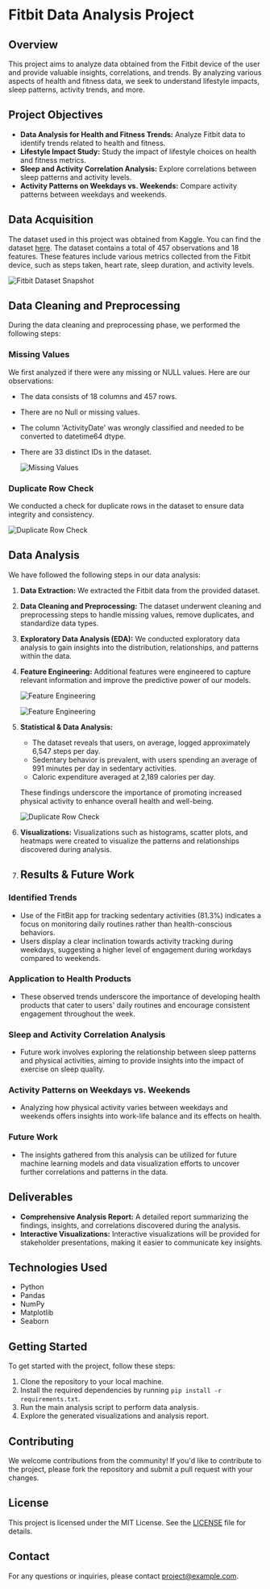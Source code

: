 # Fitbit Data Analysis Project

## Overview
This project aims to analyze data obtained from the Fitbit device of the user and provide valuable insights, correlations, and trends. By analyzing various aspects of health and fitness data, we seek to understand lifestyle impacts, sleep patterns, activity trends, and more.

## Project Objectives
- **Data Analysis for Health and Fitness Trends:** Analyze Fitbit data to identify trends related to health and fitness.
- **Lifestyle Impact Study:** Study the impact of lifestyle choices on health and fitness metrics.
- **Sleep and Activity Correlation Analysis:** Explore correlations between sleep patterns and activity levels.
- **Activity Patterns on Weekdays vs. Weekends:** Compare activity patterns between weekdays and weekends.

## Data Acquisition
The dataset used in this project was obtained from Kaggle. You can find the dataset [here](https://www.kaggle.com/datasets/singhakash/fitbit-dataset/data?select=FitBit+data.csv).
The dataset contains a total of 457 observations and 18 features. These features include various metrics collected from the Fitbit device, such as steps taken, heart rate, sleep duration, and activity levels.

![Fitbit Dataset Snapshot](images/01.png)

## Data Cleaning and Preprocessing

During the data cleaning and preprocessing phase, we performed the following steps:

### Missing Values
We first analyzed if there were any missing or NULL values. Here are our observations:
- The data consists of 18 columns and 457 rows.
- There are no Null or missing values.
- The column 'ActivityDate' was wrongly classified and needed to be converted to datetime64 dtype.
- There are 33 distinct IDs in the dataset.

  ![Missing Values](images/missing_values.png)

### Duplicate Row Check
We conducted a check for duplicate rows in the dataset to ensure data integrity and consistency.

![Duplicate Row Check](images/ditinct_duplicate_check.png)


## Data Analysis

We have followed the following steps in our data analysis:

1. **Data Extraction:** We extracted the Fitbit data from the provided dataset.

2. **Data Cleaning and Preprocessing:** The dataset underwent cleaning and preprocessing steps to handle missing values, remove duplicates, and standardize data types.

3. **Exploratory Data Analysis (EDA):** We conducted exploratory data analysis to gain insights into the distribution, relationships, and patterns within the data.

4. **Feature Engineering:** Additional features were engineered to capture relevant information and improve the predictive power of our models.

   ![Feature Engineering](images/fe_1.png)

   ![Feature Engineering](images/fe_2.png)

6. **Statistical & Data Analysis:** 

    - The dataset reveals that users, on average, logged approximately 6,547 steps per day.
    - Sedentary behavior is prevalent, with users spending an average of 991 minutes per day in sedentary activities.
    - Caloric expenditure averaged at 2,189 calories per day.
    
    These findings underscore the importance of promoting increased physical activity to enhance overall health and well-being.

   ![Duplicate Row Check](images/ditinct_duplicate_check.png)

8. **Visualizations:** Visualizations such as histograms, scatter plots, and heatmaps were created to visualize the patterns and relationships discovered during analysis.

9. ## Results & Future Work

### Identified Trends
- Use of the FitBit app for tracking sedentary activities (81.3%) indicates a focus on monitoring daily routines rather than health-conscious behaviors.
- Users display a clear inclination towards activity tracking during weekdays, suggesting a higher level of engagement during workdays compared to weekends.

### Application to Health Products
- These observed trends underscore the importance of developing health products that cater to users' daily routines and encourage consistent engagement throughout the week.

### Sleep and Activity Correlation Analysis
- Future work involves exploring the relationship between sleep patterns and physical activities, aiming to provide insights into the impact of exercise on sleep quality.

### Activity Patterns on Weekdays vs. Weekends
- Analyzing how physical activity varies between weekdays and weekends offers insights into work-life balance and its effects on health.

### Future Work
- The insights gathered from this analysis can be utilized for future machine learning models and data visualization efforts to uncover further correlations and patterns in the data.





## Deliverables
- **Comprehensive Analysis Report:** A detailed report summarizing the findings, insights, and correlations discovered during the analysis.
- **Interactive Visualizations:** Interactive visualizations will be provided for stakeholder presentations, making it easier to communicate key insights.

## Technologies Used
- Python
- Pandas
- NumPy
- Matplotlib
- Seaborn

## Getting Started
To get started with the project, follow these steps:
1. Clone the repository to your local machine.
2. Install the required dependencies by running `pip install -r requirements.txt`.
3. Run the main analysis script to perform data analysis.
4. Explore the generated visualizations and analysis report.

## Contributing
We welcome contributions from the community! If you'd like to contribute to the project, please fork the repository and submit a pull request with your changes.

## License
This project is licensed under the MIT License. See the [LICENSE](LICENSE) file for details.

## Contact
For any questions or inquiries, please contact [project@example.com](mailto:project@example.com).
